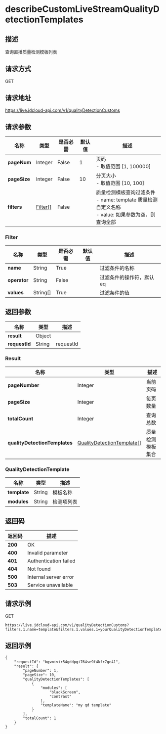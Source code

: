 # describeCustomLiveStreamQualityDetectionTemplates


## 描述
查询直播质量检测模板列表

## 请求方式
GET

## 请求地址
https://live.jdcloud-api.com/v1/qualityDetectionCustoms


## 请求参数
|名称|类型|是否必需|默认值|描述|
|---|---|---|---|---|
|**pageNum**|Integer|False|1|页码<br>- 取值范围 [1, 100000]<br>|
|**pageSize**|Integer|False|10|分页大小<br>- 取值范围 [10, 100]<br>|
|**filters**|[Filter[]](#Filter)|False| |质量检测模板查询过滤条件<br>- name:   template 质量检测自定义名称<br>- value:  如果参数为空，则查询全部<br>|

### <a name="Filter">Filter</a>
|名称|类型|是否必需|默认值|描述|
|---|---|---|---|---|
|**name**|String|True| |过滤条件的名称|
|**operator**|String|False| |过滤条件的操作符，默认eq|
|**values**|String[]|True| |过滤条件的值|

## 返回参数
|名称|类型|描述|
|---|---|---|
|**result**|Object| |
|**requestId**|String|requestId|

### <a name="Result">Result</a>
|名称|类型|描述|
|---|---|---|
|**pageNumber**|Integer|当前页码|
|**pageSize**|Integer|每页数量|
|**totalCount**|Integer|查询总数|
|**qualityDetectionTemplates**|[QualityDetectionTemplate[]](#QualityDetectionTemplate)|质量检测模板集合|
### <a name="QualityDetectionTemplate">QualityDetectionTemplate</a>
|名称|类型|描述|
|---|---|---|
|**template**|String|模板名称<br>|
|**modules**|String|检测项列表<br>|

## 返回码
|返回码|描述|
|---|---|
|**200**|OK|
|**400**|Invalid parameter|
|**401**|Authentication failed|
|**404**|Not found|
|**500**|Internal server error|
|**503**|Service unavailable|

## 请求示例
GET
```
https://live.jdcloud-api.com/v1/qualityDetectionCustoms?filters.1.name=template&filters.1.values.1=yourQualityDetectionTemplate
```

## 返回示例
```
{
    "requestId": "bgvmivir54gddpgi764se9f4kfr7ge41", 
    "result": {
        "pageNumber": 1, 
        "pageSize": 10, 
        "qualityDetectionTemplates": [
            {
                "modules": [
                    "blackScreen", 
                    "contrast"
                ], 
                "templateName": "my qd template"
            }
        ], 
        "totalCount": 1
    }
}
```
